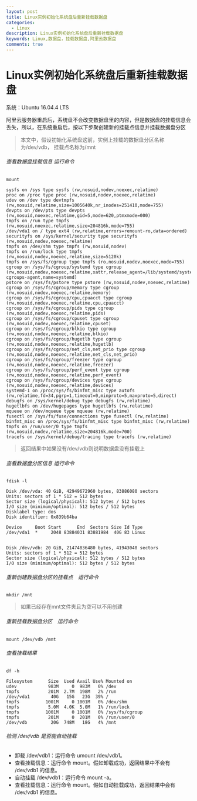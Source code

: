 ```yaml
---
layout: post
title: Linux实例初始化系统盘后重新挂载数据盘
categories:
  - Linux
description: Linux实例初始化系统盘后重新挂载数据盘
keywords: Linux,数据盘，挂载数据盘,阿里云数据盘
comments: true
---
```



# Linux实例初始化系统盘后重新挂载数据盘

系统：Ubuntu 16.04.4 LTS

阿里云服务器重启后，系统盘不会改变数据盘里的内容，但是数据盘的挂载信息会丢失，所以，在系统重启后，按以下步聚创建新的挂载点信息并挂载数据盘分区
>本文中，假设初始化系统盘这前，实例上挂载的数据盘分区名称为/dev/vdb， 挂载点名称为/mnt

###### 查看数据盘挂载信息 运行命令
```
mount
```
```
sysfs on /sys type sysfs (rw,nosuid,nodev,noexec,relatime)
proc on /proc type proc (rw,nosuid,nodev,noexec,relatime)
udev on /dev type devtmpfs (rw,nosuid,relatime,size=1005640k,nr_inodes=251410,mode=755)
devpts on /dev/pts type devpts (rw,nosuid,noexec,relatime,gid=5,mode=620,ptmxmode=000)
tmpfs on /run type tmpfs (rw,nosuid,noexec,relatime,size=204816k,mode=755)
/dev/vda1 on / type ext4 (rw,relatime,errors=remount-ro,data=ordered)
securityfs on /sys/kernel/security type securityfs (rw,nosuid,nodev,noexec,relatime)
tmpfs on /dev/shm type tmpfs (rw,nosuid,nodev)
tmpfs on /run/lock type tmpfs (rw,nosuid,nodev,noexec,relatime,size=5120k)
tmpfs on /sys/fs/cgroup type tmpfs (ro,nosuid,nodev,noexec,mode=755)
cgroup on /sys/fs/cgroup/systemd type cgroup (rw,nosuid,nodev,noexec,relatime,xattr,release_agent=/lib/systemd/systemd-cgroups-agent,name=systemd)
pstore on /sys/fs/pstore type pstore (rw,nosuid,nodev,noexec,relatime)
cgroup on /sys/fs/cgroup/memory type cgroup (rw,nosuid,nodev,noexec,relatime,memory)
cgroup on /sys/fs/cgroup/cpu,cpuacct type cgroup (rw,nosuid,nodev,noexec,relatime,cpu,cpuacct)
cgroup on /sys/fs/cgroup/pids type cgroup (rw,nosuid,nodev,noexec,relatime,pids)
cgroup on /sys/fs/cgroup/cpuset type cgroup (rw,nosuid,nodev,noexec,relatime,cpuset)
cgroup on /sys/fs/cgroup/blkio type cgroup (rw,nosuid,nodev,noexec,relatime,blkio)
cgroup on /sys/fs/cgroup/hugetlb type cgroup (rw,nosuid,nodev,noexec,relatime,hugetlb)
cgroup on /sys/fs/cgroup/net_cls,net_prio type cgroup (rw,nosuid,nodev,noexec,relatime,net_cls,net_prio)
cgroup on /sys/fs/cgroup/freezer type cgroup (rw,nosuid,nodev,noexec,relatime,freezer)
cgroup on /sys/fs/cgroup/perf_event type cgroup (rw,nosuid,nodev,noexec,relatime,perf_event)
cgroup on /sys/fs/cgroup/devices type cgroup (rw,nosuid,nodev,noexec,relatime,devices)
systemd-1 on /proc/sys/fs/binfmt_misc type autofs (rw,relatime,fd=34,pgrp=1,timeout=0,minproto=5,maxproto=5,direct)
debugfs on /sys/kernel/debug type debugfs (rw,relatime)
hugetlbfs on /dev/hugepages type hugetlbfs (rw,relatime)
mqueue on /dev/mqueue type mqueue (rw,relatime)
fusectl on /sys/fs/fuse/connections type fusectl (rw,relatime)
binfmt_misc on /proc/sys/fs/binfmt_misc type binfmt_misc (rw,relatime)
tmpfs on /run/user/0 type tmpfs (rw,nosuid,nodev,relatime,size=204816k,mode=700)
tracefs on /sys/kernel/debug/tracing type tracefs (rw,relatime)
```
>返回结果中如果没有/dev/vdb则说明数据盘没有挂载上

###### 查看数据盘分区信息 运行命令
```
fdisk -l
```
```
Disk /dev/vda: 40 GiB, 42949672960 bytes, 83886080 sectors
Units: sectors of 1 * 512 = 512 bytes
Sector size (logical/physical): 512 bytes / 512 bytes
I/O size (minimum/optimal): 512 bytes / 512 bytes
Disklabel type: dos
Disk identifier: 0x839b64ba

Device     Boot Start      End  Sectors Size Id Type
/dev/vda1  *     2048 83884031 83881984  40G 83 Linux


Disk /dev/vdb: 20 GiB, 21474836480 bytes, 41943040 sectors
Units: sectors of 1 * 512 = 512 bytes
Sector size (logical/physical): 512 bytes / 512 bytes
I/O size (minimum/optimal): 512 bytes / 512 bytes
```
###### 重新创建数据盘分区的挂载点　运行命令
```
mkdir /mnt
```
>如果已经存在mnt文件夹且为空可以不用创建

###### 重新挂载数据盘分区　运行命令
```
mount /dev/vdb /mnt
```
###### 查看挂载结果
```
df -h
```
```
Filesystem      Size  Used Avail Use% Mounted on
udev            983M     0  983M   0% /dev
tmpfs           201M  2.7M  198M   2% /run
/dev/vda1        40G   15G   23G  39% /
tmpfs          1001M     0 1001M   0% /dev/shm
tmpfs           5.0M  4.0K  5.0M   1% /run/lock
tmpfs          1001M     0 1001M   0% /sys/fs/cgroup
tmpfs           201M     0  201M   0% /run/user/0
/dev/vdb         20G  748M   18G   4% /mnt
```
###### 检测 /dev/vdb 是否能自动挂载

* 卸载 /dev/vdb1：运行命令 umount /dev/vdb1。
* 查看挂载信息：运行命令 mount。假如卸载成功，返回结果中不会有 /dev/vdb1 的信息。
* 自动挂载 /dev/vdb1：运行命令 mount -a。
* 查看挂载信息：运行命令 mount。假如自动挂载成功，返回结果中会有 /dev/vdb1 的信息。







